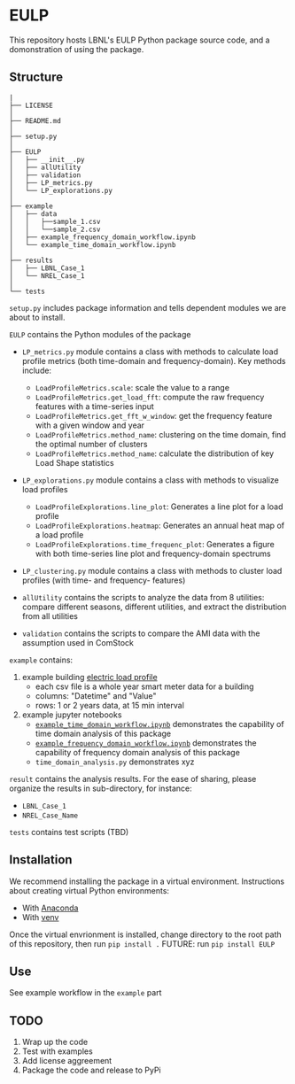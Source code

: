 # EULP
This repository hosts LBNL's EULP Python package source code, and a domonstration of using the package.

## Structure

```
|
├── LICENSE
│
├── README.md
│
├── setup.py
│
├── EULP
│   ├── __init__.py
│   ├── allUtility
│   ├── validation
│   ├── LP_metrics.py
│   └── LP_explorations.py
│
├── example
│   ├── data
│   │   ├──sample_1.csv
│   │   └──sample_2.csv
│   ├── example_frequency_domain_workflow.ipynb
│   └── example_time_domain_workflow.ipynb
│
├── results
│   ├── LBNL_Case_1
│   └── NREL_Case_1
│
└── tests

```


``setup.py`` includes package information and tells dependent modules we are about to install.

``EULP`` contains the Python modules of the package
+ ``LP_metrics.py`` module contains a class with methods to calculate load profile metrics (both time-domain and frequency-domain). Key methods include:
    * ``LoadProfileMetrics.scale``: scale the value to a range
    * ``LoadProfileMetrics.get_load_fft``: compute the raw frequency features with a time-series input
    * ``LoadProfileMetrics.get_fft_w_window``: get the frequency feature with a given window and year
    * ``LoadProfileMetrics.method_name``: clustering on the time domain, find the optimal number of clusters
    * ``LoadProfileMetrics.method_name``: calculate the distribution of key Load Shape statistics

+ ``LP_explorations.py`` module contains a class with methods to visualize load profiles
    * ``LoadProfileExplorations.line_plot``: Generates a line plot for a load profile
    * ``LoadProfileExplorations.heatmap``: Generates an annual heat map of a load profile
    * ``LoadProfileExplorations.time_frequenc_plot``: Generates a figure with both time-series line plot and frequency-domain spectrums

+ ``LP_clustering.py`` module contains a class with methods to cluster load profiles (with time- and frequency- features)

+ ``allUtility`` contains the scripts to analyze the data from 8 utilities: compare different seasons, different utilities, and extract the distribution from all utilities

+ ``validation`` contains the scripts to compare the AMI data with the assumption used in ComStock


``example`` contains:
1. example building [electric load profile](example/data/sample.csv)
    * each csv file is a whole year smart meter data for a building
    * columns: "Datetime" and "Value"
    * rows: 1 or 2 years data, at 15 min interval
2. example jupyter notebooks
    * [``example_time_domain_workflow.ipynb``](example/example_time_domain_workflow.ipynb) demonstrates the capability of time domain analysis of this package
    * [``example_frequency_domain_workflow.ipynb``](example/example_frequency_domain_workflow.ipynb) demonstrates the capability of frequency domain analysis of this package
    * ``time_domain_analysis.py`` demonstrates xyz

``result`` contains the analysis results. For the ease of sharing, please organize the results in sub-directory, for instance:
+ ``LBNL_Case_1``
+ ``NREL_Case_Name``

``tests`` contains test scripts (TBD)


## Installation
We recommend installing the package in a virtual environment. Instructions about creating virtual Python environments:
+ With [Anaconda](https://uoa-eresearch.github.io/eresearch-cookbook/recipe/2014/11/20/conda/)
+ With [venv](https://docs.python.org/3/library/venv.html)

Once the virtual envrionment is installed, change directory to the root path of this repository, then run ```pip install .``` FUTURE: run ```pip install EULP```


## Use
See example workflow in the ``example`` part


## TODO
1. Wrap up the code
2. Test with examples
3. Add license aggreement
4. Package the code and release to PyPi
